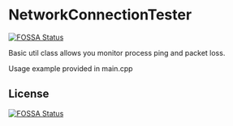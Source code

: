 # NetworkConnectionTester
[![FOSSA Status](https://app.fossa.com/api/projects/git%2Bgithub.com%2FAN3Orik%2FNetworkConnectionTester.svg?type=shield)](https://app.fossa.com/projects/git%2Bgithub.com%2FAN3Orik%2FNetworkConnectionTester?ref=badge_shield)


Basic util class allows you monitor process ping and packet loss.

Usage example provided in main.cpp


## License
[![FOSSA Status](https://app.fossa.com/api/projects/git%2Bgithub.com%2FAN3Orik%2FNetworkConnectionTester.svg?type=large)](https://app.fossa.com/projects/git%2Bgithub.com%2FAN3Orik%2FNetworkConnectionTester?ref=badge_large)